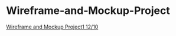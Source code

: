 # Wireframe-and-Mockup-Project
[Wireframe and Mockup Project1 12/10](https://miro.com/app/board/uXjVPOyygkk=/?share_link_id=828252799424)
